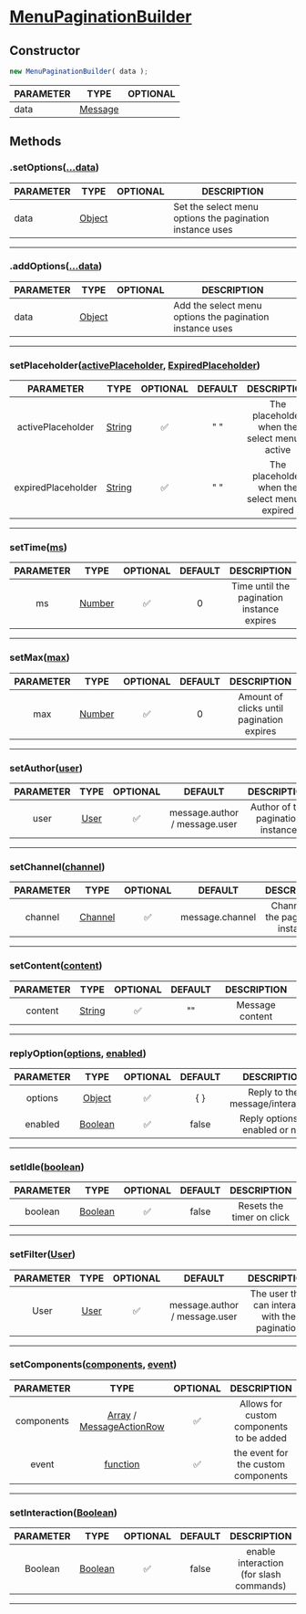 # <ins>MenuPaginationBuilder</ins>

## Constructor
```js
new MenuPaginationBuilder( data );
```
| PARAMETER   |      TYPE  | OPTIONAL   |
|----------|-------------|------|
| data |  [Message](https://discord.js.org/#/docs/discord.js/stable/class/Message) | |

## Methods

### .setOptions([...data]())
| PARAMETER   |      TYPE  |  OPTIONAL  |DESCRIPTION|
|----------|-------------|------|------|
| data |  [Object]() | | Set the select menu options the pagination instance uses | 

---

### .addOptions([...data]())
| PARAMETER   |      TYPE  |  OPTIONAL  |DESCRIPTION|
|----------|-------------|------|------|
| data |  [Object]() | | Add the select menu options the pagination instance uses | 

---

### setPlaceholder([activePlaceholder](), [ExpiredPlaceholder]())
| PARAMETER   |      TYPE  |  OPTIONAL  | DEFAULT |DESCRIPTION|
|:---------:|:-------------:|:---------:|:-------:|:---------:|
|     activePlaceholder      |       [String]()        |   ✅        |      " "   |      The placeholder when the select menu is active     |
|     expiredPlaceholder     |           [String]()    |    ✅       |        " " |      The placeholder when the select menu is expired    |
---

### setTime([ms]())
| PARAMETER   |  TYPE  |  OPTIONAL | DEFAULT |DESCRIPTION|
|:---------:|:-------------:|:-----:|:-----:|:-----:|
| ms | [Number]() | ✅ | 0 | Time until the pagination instance expires |
---

### setMax([max]())
| PARAMETER   |      TYPE  |  OPTIONAL | DEFAULT |DESCRIPTION|
|:---------:|:-------------:|:-----:|:-----:|:-----:|
| max | [Number]() | ✅ | 0 | Amount of clicks until pagination expires |
---

### setAuthor([user]())
| PARAMETER   |      TYPE  |  OPTIONAL  | DEFAULT |DESCRIPTION|
|:---------:|:-------------:|:-----:|:-----:|:-----:|
| user | [User](https://discord.js.org/#/docs/discord.js/stable/class/User) | ✅ | message.author / message.user | Author of the pagination instance |
---

### setChannel([channel]())
| PARAMETER   |      TYPE  |  OPTIONAL  | DEFAULT |DESCRIPTION|
|:---------:|:-------------:|:-----:|:-----:|:-----:|
| channel | [Channel](https://discord.js.org/#/docs/discord.js/stable/class/Channel) | ✅ | message.channel | Channel for the pagination instance |
---

### setContent([content]())
| PARAMETER   |      TYPE  |  OPTIONAL  | DEFAULT |DESCRIPTION|
|:---------:|:-------------:|:-----:|:-----:|:-----:|
| content | [String]() | ✅ | "" | Message content |
---

### replyOption([options](), [enabled]())
| PARAMETER   |      TYPE  |  OPTIONAL  | DEFAULT |DESCRIPTION|
|:---------:|:-------------:|:---------:|:-------:|:---------:|
| options | [Object]() | ✅ | { } | Reply to the message/interaction |
| enabled | [Boolean]() | ✅ | false | Reply options is enabled or not |
---

### setIdle([boolean]())
| PARAMETER   |      TYPE  |  OPTIONAL  | DEFAULT |DESCRIPTION|
|:---------:|:-------------:|:---------:|:-------:|:---------:|
|       boolean    |[Boolean]() |✅| false | Resets the timer on click|
---

### setFilter([User]())
| PARAMETER   |      TYPE  |  OPTIONAL  | DEFAULT |DESCRIPTION|
|:---------:|:-------------:|:---------:|:-------:|:---------:|
|    User|[User](https://discord.js.org/#/docs/discord.js/stable/class/User)   |✅          | message.author / message.user  |The user that can interact with the pagination|
---

### setComponents([components](), [event]())
| PARAMETER   |      TYPE  |  OPTIONAL |DESCRIPTION|
|:---------:|:-------------:|:---------:|:-------:|
|components|[Array]() / [MessageActionRow]()|   ✅  |       Allows for custom components to be added  |
|event|[function]() |   ✅      |       the event for the custom components  | 
---

### setInteraction([Boolean]())
| PARAMETER   |      TYPE  |  OPTIONAL  | DEFAULT |DESCRIPTION|
|:---------:|:-------------:|:---------:|:-------:|:---------:|
|      Boolean     |        [Boolean]()       |     ✅      |      false   |   enable interaction (for slash commands)        |
---
